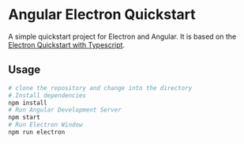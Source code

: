 # Angular Electron Quickstart

A simple quickstart project for Electron and Angular. It is based on the [Electron Quickstart with Typescript](https://github.com/electron/electron-quick-start-typescript).

## Usage
```bash
# clone the repository and change into the directory
# Install dependencies
npm install
# Run Angular Development Server
npm start
# Run Electron Window
npm run electron
```
